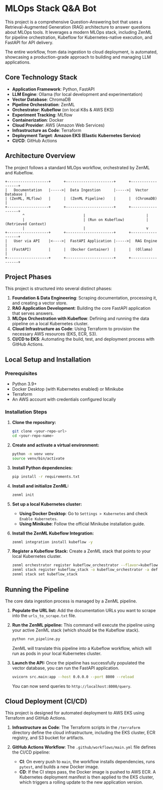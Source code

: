 # MLOps Stack Q&A Bot

This project is a comprehensive Question-Answering bot that uses a Retrieval-Augmented Generation (RAG) architecture to answer questions about MLOps tools. It leverages a modern MLOps stack, including ZenML for pipeline orchestration, Kubeflow for Kubernetes-native execution, and FastAPI for API delivery.

The entire workflow, from data ingestion to cloud deployment, is automated, showcasing a production-grade approach to building and managing LLM applications.

## Core Technology Stack

- **Application Framework**: Python, FastAPI
- **LLM Engine**: Ollama (for local development and experimentation)
- **Vector Database**: ChromaDB
- **Pipeline Orchestration**: ZenML
- **Orchestrator**: **Kubeflow** (on local K8s & AWS EKS)
- **Experiment Tracking**: MLflow
- **Containerization**: Docker
- **Cloud Provider**: AWS (Amazon Web Services)
- **Infrastructure as Code**: Terraform
- **Deployment Target**: **Amazon EKS (Elastic Kubernetes Service)**
- **CI/CD**: GitHub Actions

## Architecture Overview

The project follows a standard MLOps workflow, orchestrated by ZenML and Kubeflow.

```
+-------------------+      +----------------------+      +------------------+
|   Documentation   |----->|  Data Ingestion      |----->|  Vector Database |
| (ZenML, MLflow)   |      |  (ZenML Pipeline)    |      |  (ChromaDB)      |
+-------------------+      +----------------------+      +------------------+
        ^                           |                            |
        |                           | (Run on Kubeflow)          | (Retrieved Context)
        |                           |                            v
+-------------------+      +----------------------+      +------------------+
|   User via API    |<---->|  FastAPI Application |----->|  RAG Engine      |
|  (FastAPI)        |      |  (Docker Container)  |      |  (Ollama)        |
+-------------------+      +----------------------+      +------------------+
```

## Project Phases

This project is structured into several distinct phases:

1.  **Foundation & Data Engineering**: Scraping documentation, processing it, and creating a vector store.
2.  **RAG Application Development**: Building the core FastAPI application that serves answers.
3.  **MLOps Orchestration with Kubeflow**: Defining and running the data pipeline on a local Kubernetes cluster.
4.  **Cloud Infrastructure as Code**: Using Terraform to provision the necessary AWS resources (EKS, ECR, S3).
5.  **CI/CD to EKS**: Automating the build, test, and deployment process with GitHub Actions.

## Local Setup and Installation

### Prerequisites

-   Python 3.9+
-   Docker Desktop (with Kubernetes enabled) or Minikube
-   Terraform
-   An AWS account with credentials configured locally

### Installation Steps

1.  **Clone the repository:**
    ```bash
    git clone <your-repo-url>
    cd <your-repo-name>
    ```

2.  **Create and activate a virtual environment:**
    ```bash
    python -m venv venv
    source venv/bin/activate
    ```

3.  **Install Python dependencies:**
    ```bash
    pip install -r requirements.txt
    ```

4.  **Install and initialize ZenML:**
    ```bash
    zenml init
    ```

5.  **Set up a local Kubernetes cluster:**
    -   **Using Docker Desktop**: Go to `Settings > Kubernetes` and check `Enable Kubernetes`.
    -   **Using Minikube**: Follow the official Minikube installation guide.

6.  **Install the ZenML Kubeflow Integration:**
    ```bash
    zenml integration install kubeflow -y
    ```

7.  **Register a Kubeflow Stack:**
    Create a ZenML stack that points to your local Kubernetes cluster.
    ```bash
    zenml orchestrator register kubeflow_orchestrator --flavor=kubeflow
    zenml stack register kubeflow_stack -o kubeflow_orchestrator -a default
    zenml stack set kubeflow_stack
    ```

## Running the Pipeline

The core data ingestion process is managed by a ZenML pipeline.

1.  **Populate the URL list:**
    Add the documentation URLs you want to scrape into the `urls_to_scrape.txt` file.

2.  **Run the ZenML pipeline:**
    This command will execute the pipeline using your active ZenML stack (which should be the Kubeflow stack).
    ```bash
    python run_pipeline.py
    ```
    ZenML will translate this pipeline into a Kubeflow workflow, which will run as pods in your local Kubernetes cluster.

3.  **Launch the API:**
    Once the pipeline has successfully populated the vector database, you can run the FastAPI application.
    ```bash
    uvicorn src.main:app --host 0.0.0.0 --port 8000 --reload
    ```
    You can now send queries to `http://localhost:8000/query`.

## Cloud Deployment (CI/CD)

This project is designed for automated deployment to AWS EKS using Terraform and GitHub Actions.

1.  **Infrastructure as Code**: The Terraform scripts in the `/terraform` directory define the cloud infrastructure, including the EKS cluster, ECR registry, and S3 bucket for artifacts.

2.  **GitHub Actions Workflow**: The `.github/workflows/main.yml` file defines the CI/CD pipeline:
    -   **CI**: On every push to `main`, the workflow installs dependencies, runs `pytest`, and builds a new Docker image.
    -   **CD**: If the CI steps pass, the Docker image is pushed to AWS ECR. A Kubernetes deployment manifest is then applied to the EKS cluster, which triggers a rolling update to the new application version.